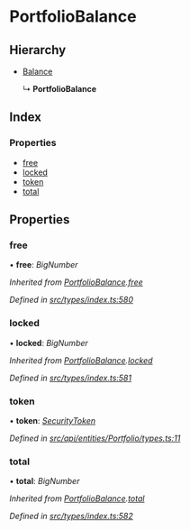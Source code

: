 # PortfolioBalance

## Hierarchy

* [Balance](balance.md)

  ↳ **PortfolioBalance**

## Index

### Properties

* [free](portfoliobalance.md#free)
* [locked](portfoliobalance.md#locked)
* [token](portfoliobalance.md#token)
* [total](portfoliobalance.md#total)

## Properties

### free

• **free**: _BigNumber_

_Inherited from_ [_PortfolioBalance_](portfoliobalance.md)_._[_free_](portfoliobalance.md#free)

_Defined in_ [_src/types/index.ts:580_](https://github.com/PolymathNetwork/polymesh-sdk/blob/56921667/src/types/index.ts#L580)

### locked

• **locked**: _BigNumber_

_Inherited from_ [_PortfolioBalance_](portfoliobalance.md)_._[_locked_](portfoliobalance.md#locked)

_Defined in_ [_src/types/index.ts:581_](https://github.com/PolymathNetwork/polymesh-sdk/blob/56921667/src/types/index.ts#L581)

### token

• **token**: [_SecurityToken_](../classes/securitytoken.md)

_Defined in_ [_src/api/entities/Portfolio/types.ts:11_](https://github.com/PolymathNetwork/polymesh-sdk/blob/56921667/src/api/entities/Portfolio/types.ts#L11)

### total

• **total**: _BigNumber_

_Inherited from_ [_PortfolioBalance_](portfoliobalance.md)_._[_total_](portfoliobalance.md#total)

_Defined in_ [_src/types/index.ts:582_](https://github.com/PolymathNetwork/polymesh-sdk/blob/56921667/src/types/index.ts#L582)

